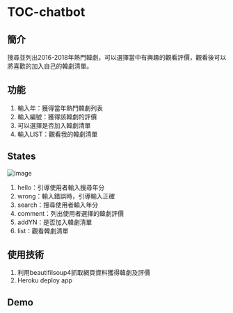 # TOC-chatbot

## 簡介
搜尋並列出2016-2018年熱門韓劇，可以選擇當中有興趣的觀看評價，觀看後可以將喜歡的加入自己的韓劇清單。

## 功能
1. 輸入年：獲得當年熱門韓劇列表
2. 輸入編號：獲得該韓劇的評價
3. 可以選擇是否加入韓劇清單
3. 輸入LIST：觀看我的韓劇清單

## States
![image](https://github.com/di-yuan/toc-pro/blob/master/fsm.png)
1. hello：引導使用者輸入搜尋年分
2. wrong：輸入錯誤時，引導輸入正確
3. search：搜尋使用者輸入年分
4. comment：列出使用者選擇的韓劇評價
5. addYN：是否加入韓劇清單
6. list：觀看韓劇清單

## 使用技術
1. 利用beautifilsoup4抓取網頁資料獲得韓劇及評價
2. Heroku deploy app

## Demo
